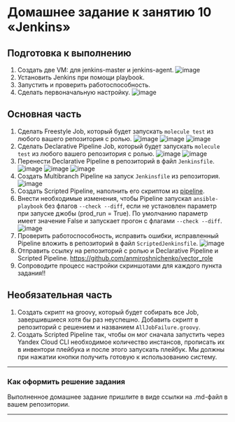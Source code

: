 # Домашнее задание к занятию 10 «Jenkins»

## Подготовка к выполнению

1. Создать двe VM: для jenkins-master и jenkins-agent.
![image](screenshots/1_1.jpg)
2. Установить Jenkins при помощи playbook.
3. Запустить и проверить работоспособность.
4. Сделать первоначальную настройку.
![image](screenshots/1_4.jpg)

## Основная часть

1. Сделать Freestyle Job, который будет запускать `molecule test` из любого вашего репозитория с ролью.
![image](screenshots/2_1.jpg)
![image](screenshots/2_1_1.jpg)
![image](screenshots/2_1_2.jpg)
2. Сделать Declarative Pipeline Job, который будет запускать `molecule test` из любого вашего репозитория с ролью.
![image](screenshots/2_2.jpg)
![image](screenshots/2_2_1.jpg)
3. Перенести Declarative Pipeline в репозиторий в файл `Jenkinsfile`.
![image](screenshots/2_3.jpg)
![image](screenshots/2_3_1.jpg)
![image](screenshots/2_3_2.jpg)
4. Создать Multibranch Pipeline на запуск `Jenkinsfile` из репозитория.
![image](screenshots/2_4.jpg)
5. Создать Scripted Pipeline, наполнить его скриптом из [pipeline](./pipeline).
6. Внести необходимые изменения, чтобы Pipeline запускал `ansible-playbook` без флагов `--check --diff`, если не установлен параметр при запуске джобы (prod_run = True). По умолчанию параметр имеет значение False и запускает прогон с флагами `--check --diff`.
![image](screenshots/2_6.jpg)
7. Проверить работоспособность, исправить ошибки, исправленный Pipeline вложить в репозиторий в файл `ScriptedJenkinsfile`.
![image](screenshots/2_7.jpg)
8. Отправить ссылку на репозиторий с ролью и Declarative Pipeline и Scripted Pipeline.
https://github.com/anmiroshnichenko/vector_role
9. Сопроводите процесс настройки скриншотами для каждого пункта задания!!

## Необязательная часть

1. Создать скрипт на groovy, который будет собирать все Job, завершившиеся хотя бы раз неуспешно. Добавить скрипт в репозиторий с решением и названием `AllJobFailure.groovy`.
2. Создать Scripted Pipeline так, чтобы он мог сначала запустить через Yandex Cloud CLI необходимое количество инстансов, прописать их в инвентори плейбука и после этого запускать плейбук. Мы должны при нажатии кнопки получить готовую к использованию систему.

---

### Как оформить решение задания

Выполненное домашнее задание пришлите в виде ссылки на .md-файл в вашем репозитории.

---
